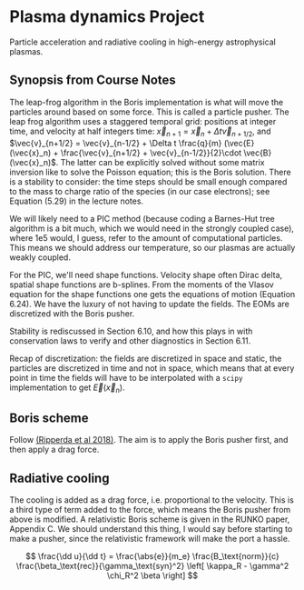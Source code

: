 $$
\newcommand{\dd}{\mathrm{d}}
\newcommand{\abs}[1]{|#1|}
$$

# Plasma dynamics Project
Particle acceleration and radiative cooling in high-energy astrophysical plasmas.

## Synopsis from Course Notes

The leap-frog algorithm in the Boris implementation is what will move the particles around based on some force. This is called a particle pusher. The leap frog algorithm uses a staggered temporal grid: positions at integer time, and velocity at half integers time: $\vec{x}_{n+1} =  \vec{x}_n + \Delta t \vec{v}_{n+1/2}$, and $\vec{v}_{n+1/2} = \vec{v}_{n-1/2} + \Delta t \frac{q}{m} (\vec{E}(\vec{x}_n) + \frac{\vec{v}_{n+1/2} + \vec{v}_{n-1/2}}{2}\cdot \vec{B}(\vec{x}_n)$. The latter can be explicitly solved without some matrix inversion like to solve the Poisson equation; this is the Boris solution. There is a stability to consider: the time steps should be small enough compared to the mass to charge ratio of the species (in our case electrons); see Equation (5.29) in the lecture notes.

We will likely need to a PIC method (because coding a Barnes-Hut tree algorithm is a bit much, which we would need in the strongly coupled case), where 1e5 would, I guess, refer to the amount of computational particles. This means we should address our temperature, so our plasmas are actually weakly coupled.

For the PIC, we'll need shape functions. Velocity shape often Dirac delta, spatial shape functions are b-splines. From the moments of the Vlasov equation for the shape functions one gets the equations of motion (Equation 6.24). We have the luxury of not having to update the fields. The EOMs are discretized with the Boris pusher.

Stability is rediscussed in Section 6.10, and how this plays in with conservation laws to verify and other diagnostics in Section 6.11. 

Recap of discretization: the fields are discretized in space and static, the particles are discretized in time and not in space, which means that at every point in time the fields will have to be interpolated with a `scipy` implementation to get $\vec{E}(\vec{x}_n)$.

## Boris scheme

Follow [(Ripperda et al 2018)](https://doi.org/10.3847/1538-4365/aab114).
The aim is to apply the Boris pusher first, and then apply a drag force.

## Radiative cooling

The cooling is added as a drag force, i.e. proportional to the velocity. This is a third type of term added to the force, which means the Boris pusher from above is modified. A relativistic Boris scheme is given in the RUNKO paper, Appendix C. We should understand this thing, I would say before starting to make a pusher, since the relativistic framework will make the port a hassle.

$$
    \frac{\dd u}{\dd t} = \frac{\abs{e}}{m_e} \frac{B_\text{norm}}{c} \frac{\beta_\text{rec}}{\gamma_\text{syn}^2} \left[ \kappa_R - \gamma^2 \chi_R^2 \beta \right]
$$